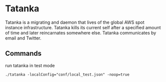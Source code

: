 # Tatanka
Tatanka is a migrating and daemon that lives of the global AWS spot instance infrastructure. Tatanka kills its current self after a specified amount of time and later reincarnates somewhere else. Tatanka communicates by email and Twitter. 


## Commands

run tatanka in test mode

```
./tatanka -localConfig="conf/local_test.json" -noop=true
```
    
